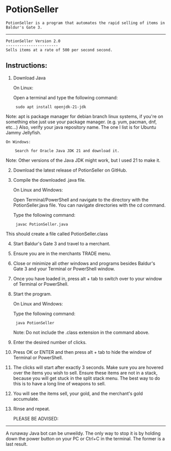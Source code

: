 # PotionSeller 

	PotionSeller is a program that automates the rapid selling of items in Baldur's Gate 3.
----------------------------------------------------------------------------------------------------		

	PotionSeller Version 2.0
	-----------------------
	Sells items at a rate of 500 per second second.


Instructions:
------------------------------------------------------------------------------------------
1. Download Java

	On Linux:
		
	Open a terminal and type the following command:

		sudo apt install openjdk-21-jdk
	
Note: apt is package manager for debian branch linux systems,
if you're on something else just use your package manager. (e.g. yum, pacman, dnf, etc...)
Also, verify your java repository name. The one I list is for Ubuntu Jammy Jellyfish.

	On Windows:

		Search for Oracle Java JDK 21 and download it.

Note: Other versions of the Java JDK might work, but I used 21 to make it.


2. Download the latest release of PotionSeller on GitHub.


3. Compile the downloaded .java file.

	On Linux and Windows:

	Open Terminal/PowerShell and navigate to the directory with the PotionSeller.java file. 
	You can navigate directories with the cd command.

	Type the following command:

		javac PotionSeller.java

This should create a file called PotionSeller.class


4. Start Baldur's Gate 3 and travel to a merchant.


5. Ensure you are in the merchants TRADE menu.


6. Close or minimize all other windows and programs besides Baldur's Gate 3 and your Terminal or PowerShell window.


7. Once you have loaded in, press alt + tab to switch over to your window of Terminal or PowerShell. 


8. Start the program.

	On Linux and Windows:

	Type the following command:

		java PotionSeller

	Note: Do not include the .class extension in the command above.


9. Enter the desired number of clicks. 


10. Press OK or ENTER and then press alt + tab to hide the window of Terminal or PowerShell.


11. The clicks will start after exactly 3 seconds. Make sure you are hovered over the items you wish to sell.
Ensure these items are not in a stack, because you will get stuck in the split stack menu. The best way to 
do this is to have a long line of weapons to sell.


12. You will see the items sell, your gold, and the merchant's gold accumulate.


13. Rinse and repeat.


	PLEASE BE ADVISED:
---------------------------------------------------------------------------------------------------
A runaway Java bot can be unweildy. The only way to stop it is by holding down the power button on 
your PC or Ctrl+C in the terminal. The former is a last result.
